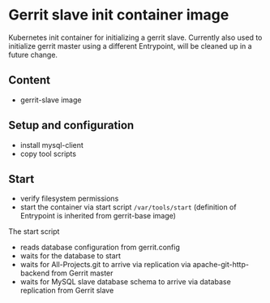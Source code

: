 # Gerrit slave init container image

Kubernetes init container for initializing a gerrit slave. Currently also
used to initialize gerrit master using a different Entrypoint, will be cleaned
up in a future change.

## Content

* gerrit-slave image

## Setup and configuration

* install mysql-client
* copy tool scripts

## Start

* verify filesystem permissions
* start the container via start script `/var/tools/start` (definition of
Entrypoint is inherited from gerrit-base image)

The start script

* reads database configuration from gerrit.config
* waits for the database to start
* waits for All-Projects.git to arrive via replication via
apache-git-http-backend from Gerrit master
* waits for MySQL slave database schema to arrive via database replication from
Gerrit slave